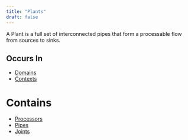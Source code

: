 ```yaml
---
title: "Plants"
draft: false
---
```


A Plant is a full set of interconnected pipes that form a 
processable flow from sources to sinks.

## Occurs In
* [Domains](domain)
* [Contexts](context)

# Contains
* [Processors](processor)
* [Pipes](pipe)
* [Joints](joint)